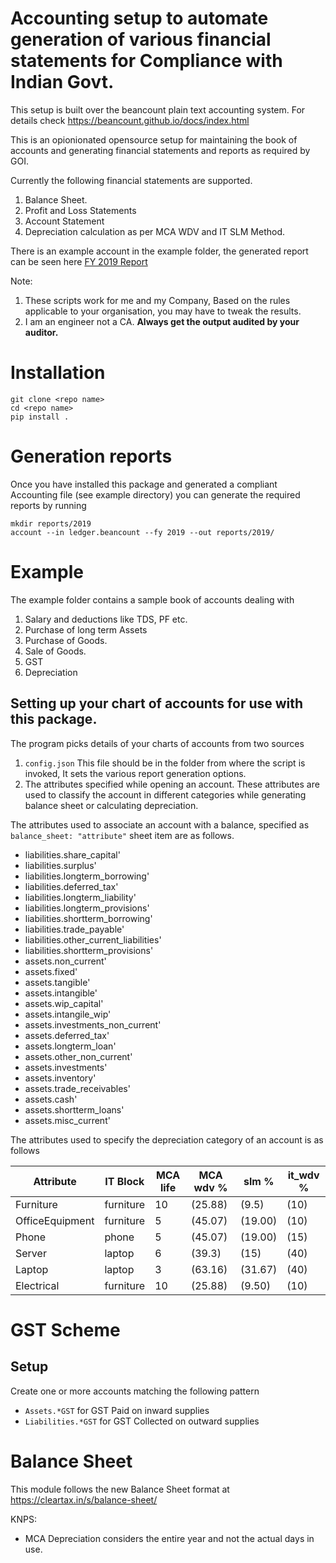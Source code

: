# Accounting setup to automate generation of various financial statements for Compliance with Indian Govt.
This setup is built over the beancount plain text accounting system. For details check https://beancount.github.io/docs/index.html

This is an opionionated opensource setup for maintaining the book of accounts and generating financial statements and reports as required by GOI.

Currently the following financial statements are supported.

1. Balance Sheet.
2. Profit and Loss Statements
3. Account Statement
4. Depreciation calculation as per MCA WDV and IT SLM Method.
 
There is an example account in the example folder, the generated report can be seen here [FY 2019 Report](example/reports_fy_2019.pdf)

Note: 

1. These scripts work for me and my Company, Based on the rules applicable to your organisation, you may have to tweak the results.
2. I am an engineer not a CA. **Always get the output audited by your auditor.** 


# Installation

```
git clone <repo name>
cd <repo name>
pip install .
```

# Generation reports

Once you have installed this package and generated a compliant Accounting file (see example directory) you can generate the required reports by running 

```
mkdir reports/2019
account --in ledger.beancount --fy 2019 --out reports/2019/  
```

# Example

The example folder contains a sample book of accounts dealing with

1. Salary and deductions like TDS, PF etc.
2. Purchase of long term Assets
3. Purchase of Goods.
3. Sale of Goods.
4. GST
5. Depreciation


## Setting up your chart of accounts for use with this package.
The program picks details of your charts of accounts from two sources

1. `config.json` This file should be in the folder from where the script is invoked, It sets the various report generation options.
2. The attributes specified while opening an account. These attributes are used to classify the account in different categories while generating balance sheet or calculating depreciation.

The attributes used to associate an account with a balance, specified as `balance_sheet: "attribute"` sheet item are as follows.
		
* liabilities.share_capital' 
* liabilities.surplus'                   
* liabilities.longterm_borrowing'        
* liabilities.deferred_tax'              
* liabilities.longterm_liability'        
* liabilities.longterm_provisions'       
* liabilities.shortterm_borrowing'       
* liabilities.trade_payable'             
* liabilities.other_current_liabilities' 
* liabilities.shortterm_provisions'      
* assets.non_current'                    
* assets.fixed'                          
* assets.tangible'                       
* assets.intangible'                     
* assets.wip_capital'                    
* assets.intangile_wip'                  
* assets.investments_non_current'        
* assets.deferred_tax'                   
* assets.longterm_loan'                  
* assets.other_non_current'              
* assets.investments'                    
* assets.inventory'                      
* assets.trade_receivables'              
* assets.cash'                           
* assets.shortterm_loans'                
* assets.misc_current'                   

The attributes used to specify the depreciation category of an account is as follows

| Attribute       | IT Block  | MCA life | MCA wdv % | slm %   | it_wdv % |
| ----            | ----      | ----     | ----      | ----    | ----     |
| Furniture       | furniture | 10       | (25.88)   | (9.5)   | (10)     |
| OfficeEquipment | furniture | 5        | (45.07)   | (19.00) | (10)     |
| Phone           | phone     | 5        | (45.07)   | (19.00) | (15)     |
| Server          | laptop    | 6        | (39.3)    | (15)    | (40)     |
| Laptop          | laptop    | 3        | (63.16)   | (31.67) | (40)     |
| Electrical      | furniture | 10       | (25.88)   | (9.50)  | (10)     |

# GST Scheme

## Setup

Create one or more accounts matching the following pattern

* `Assets.*GST` for GST Paid on inward supplies
* `Liabilities.*GST` for GST Collected on outward supplies
 
# Balance Sheet

This module follows the new Balance Sheet format at https://cleartax.in/s/balance-sheet/

KNPS:

* MCA Depreciation considers the entire year and not the actual days in use.
